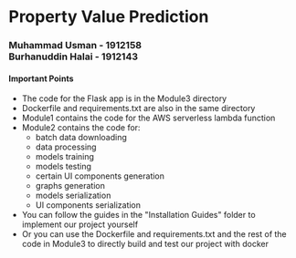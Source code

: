 <h1>Property Value Prediction</h1>
<h3>
	Muhammad Usman - 1912158
	<br>
	Burhanuddin Halai - 1912143
</h3>
<h4>Important Points</h4>
<ul>
	<li>The code for the Flask app is in the Module3 directory</li>
	<li>Dockerfile and requirements.txt are also in the same directory</li>
	<li>Module1 contains the code for the AWS serverless lambda function</li>
	<li>
		Module2 contains the code for:
		<ul>
			<li>batch data downloading</li>
			<li>data processing</li>
			<li>models training</li>
			<li>models testing</li>
			<li>certain UI components generation</li>
			<li>graphs generation</li>
			<li>models serialization</li>
			<li>UI components serialization</li>
		</ul>
	</li>
	<li>You can follow the guides in the "Installation Guides" folder to implement our project yourself</li>
	<li>Or you can use the Dockerfile and requirements.txt and the rest of the code in Module3 to directly build and test our project with docker</li>